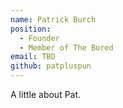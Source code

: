 ```yaml
---
name: Patrick Burch
position:
  - Founder
  - Member of The Bored
email: TBD
github: patpluspun
---
```

A little about Pat.
